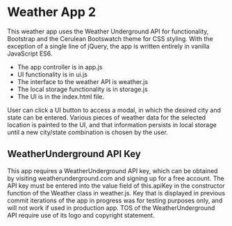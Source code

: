 # Weather App 2
This weather app uses the Weather Underground API for functionality, Bootstrap and the Cerulean Bootswatch theme for CSS styling. With the exception of a single line of jQuery, the app is written entirely in vanilla JavaScript ES6.
* The app controller is in app.js
* UI functionality is in ui.js
* The interface to the weather API is weather.js
* The local storage functionality is in storage.js
* The UI is in the index.html file.

User can click a UI button to access a modal, in which the desired city and state can be entered. Various pieces of weather data for the selected location is painted to the UI, and that information persists in local storage until a new city/state combination is chosen by the user.

## WeatherUnderground API Key
This app requires a WeatherUnderground API key, which can be obtained by visiting weatherunderground.com and signing up for a free account.  The API key must be entered into the value field of this.apiKey in the constructor function of the Weather class in weather.js. Key that is displayed in previous commit iterations of the app in progress was for testing purposes only, and will not work if used in production app. TOS of the WeatherUnderground API require use of its logo and copyright statement.